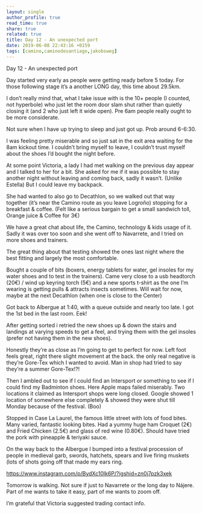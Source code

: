 ```yaml
---
layout: single
author_profile: true
read_time: true
share: true
related: true
title: Day 12 - An unexpected port
date: 2019-06-08 22:43:16 +0159
tags: [camino,caminodesantiago,jakobsweg]
---
```


Day 12 - An unexpected port

Day started very early as people were getting ready before 5 today. For those following stage it’s a another LONG day, this time about 29.5km.

I don’t really mind that, what I take issue with is the 10+ people (I counted, not hyperbole) who just let the room door slam shut rather than quietly closing it (and 2 who just left it wide open). Pre 6am people really ought to be more considerate. 

Not sure when I have up trying to sleep and just got up. Prob around 6-6:30.

I was feeling pretty miserable and so just sat in the exit area waiting for the 8am kickout time. I couldn’t bring myself to leave, I couldn’t trust myself about the shoes I’d bought the night before.

At some point Victoria, a lady I had met walking on the previous day appear and I talked to her for a bit. She asked for me if it was possible to stay another night without leaving and coming back, sadly it wasn’t. (Unlike Estella) But I could leave my backpack.

She had wanted to also go to Decathlon, so we walked out that way together (it’s near the Camino route as you leave Logroño) stopping for a breakfast & coffee. (Felt like a serious bargain to get a small sandwich toll, Orange juice & Coffee for 3€)

We have a great chat about life, the Camino, technology & kids usage of it. Sadly it was over too soon and she went off to Navarrete, and I tried on more shoes and trainers.

The great thing about that testing showed the ones last night where the best fitting and largely the most comfortable.

Bought a couple of bits (boxers, energy tablets for water, gel insoles for my water shoes and to test in the trainers). Came very close to a usb headtorch (20€) / wind up keyring torch (5€) and a new sports t-shirt as the one I’m wearing is getting pulls & attracts insects sometimes. Will wait for now, maybe at the next Decathlon (when one is close to the Center)

Got back to Albergue at 1:40, with a queue outside and nearly too late. I got the 1st bed in the last room. Eek!

After getting sorted i retried the new shoes up & down the stairs and landings at varying speeds to get a feel, and trying them with the gel insoles (prefer not having them in the new shoes).

Honestly they’re as close as I’m going to get to perfect for now. Left foot feels great, right there slight movement at the back. the only real negative is they’re Gore-Tex which I wanted to avoid. Man in shop had tried to say they’re a summer Gore-Tex!?!

Then I  ambled out to see if I could find an Intersport or something to see if I could find my Badminton shoes. Here Apple maps failed miserably. Two locations it claimed as Intersport shops were long closed. Google showed 1 location of somewhere else completely & showed they were shut till Monday because of the festival. (Boo)

Stopped in Case La Laurel, the famous little street with lots of food bites. Many varied, fantastic looking  bites. Had a yummy huge ham Croquet (2€) and Fried Chicken (2.5€) and glass of red wine (0.80€). Should have tried the pork with pineapple & teriyaki sauce.

On the way back to the  Albergue I bumped into a festival procession of people in medieval garb, swords, hatchets, spears and live firing muskets (lots of shots going off that made my ears ring.

https://www.instagram.com/p/BydXc10lk6P/?igshid=zn0j7pzk3xek

Tomorrow is walking. Not sure if just to Navarrete or the long day to Nájere. Part of me wants to take it easy, part of me wants to zoom off.

I’m grateful that Victoria suggested trading contact info. 

